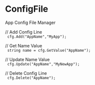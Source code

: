 # ConfigFile
App Config File Manager

// Add Config Line </br>
  <code> cfg.Add("AppName","MyApp"); </code>

// Get Name Value </br>
  <code> string name = cfg.GetValue("AppName"); </code>
  
// Update Name Value </br>
  <code> cfg.Update("AppName","MyNewApp"); </code>

// Delete Config Line </br>
  <code> cfg.Delete("AppName"); </code>
  
